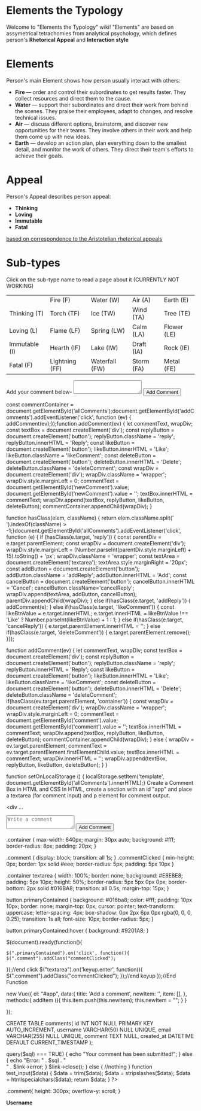 # Elements the Typology
Welcome to "Elements the Typology" wiki!
"Elements" are based on assymetrical tetrachomies from analytical psychology, which defines person's <b>Rhetorical Appeal</b> and <b>Interaction style</b>

<h1> Elements </h1>
Person's main Element shows how person usually interact with others:
<ul> <li><b> Fire </b> — order and control their subordinates to get results faster. They collect resources and direct them to the cause. </li> <li> <b>Water</b> —  support their subordinates and direct their work from behind the scenes. They praise their employees, adapt to changes, and resolve technical issues. </li> <li> <b>Air</b> — discuss different options, brainstorm, and discover new opportunities for their teams. They involve others in their work and help them come up with new ideas. </li> <li> <b>Earth</b> —  develop an action plan, plan everything down to the smallest detail, and monitor the work of others. They direct their team's efforts to achieve their goals. </li>  </ul>
<h1> Appeal </h1>
Person's Appeal describes person appeal:
<ul> <li><b> Thinking </b> </li> <li> <b>Loving</b> </li> <li> <b>Immutable</b> </li> <li> <b>Fatal</b> </li>  </ul>

<u>based on correspondence to the Aristotelian rhetorical appeals</u>

<h1>Sub-types</h1>

Click on the sub-type name to read a page about it (CURRENTLY NOT WORKING)
<table><tbody>
  <tr>
    <td></td>
    <td>Fire (F)</td>
    <td>Water (W)</td>
    <td>Air (A)</td>
    <td>Earth (E)</td>
  </tr>
  <tr>
    <td>Thinking (T)</td>
    <td>Torch (TF) </td>
    <td>Ice (TW)</td>
    <td>Wind (TA) </td>
    <td>  Tree (TE)</td>
  </tr>
  <tr>
    <td>Loving (L)</td>
    <td>Flame (LF)</td>
    <td>Spring (LW)</td>
    <td>Calm (LA)</td>
    <td>Flower (LE)</td>
  </tr>
  <tr>
    <td>Immutable (I)</td>
    <td>Hearth (IF)</td>
    <td>Lake (IW)</td>
    <td>Draft (IA)</td>
    <td>Rock (IE)</td>
  </tr>
  <tr>
    <td>Fatal (F)</td>
    <td>Lightning (FF)</td>
    <td>Waterfall (FW)</td>
    <td>Storm (FA)</td>
    <td>Metal (FE)</td>
  </tr>
</tbody>
</table>

<div class="container">    <label for="newComment" name="newComment">Add your comment below-</label>    <textarea id="newComment"></textarea>    <button id="addComments">Add Comment</button>    <div id="allComments"></div></div>


const commentContainer = document.getElementById('allComments');document.getElementById('addComments').addEventListener('click', function (ev) {   addComment(ev);});function addComment(ev) {    let commentText, wrapDiv;    const textBox = document.createElement('div');    const replyButton = document.createElement('button');    replyButton.className = 'reply';    replyButton.innerHTML = 'Reply';    const likeButton = document.createElement('button');    likeButton.innerHTML = 'Like';    likeButton.className = 'likeComment';    const deleteButton = document.createElement('button');    deleteButton.innerHTML = 'Delete';    deleteButton.className = 'deleteComment';    const wrapDiv = document.createElement('div');    wrapDiv.className = 'wrapper';    wrapDiv.style.marginLeft = 0;    commentText = document.getElementById('newComment').value;    document.getElementById('newComment').value = '';    textBox.innerHTML = commentText;    wrapDiv.append(textBox, replyButton, likeButton, deleteButton);    commentContainer.appendChild(wrapDiv);    }


function hasClass(elem, className) {    return elem.className.split(' ').indexOf(className) > -1;}document.getElementById('allComments').addEventListener('click', function (e) {    if (hasClass(e.target, 'reply')) {        const parentDiv = e.target.parentElement;        const wrapDiv = document.createElement('div');        wrapDiv.style.marginLeft = (Number.parseInt(parentDiv.style.marginLeft) + 15).toString() + 'px';        wrapDiv.className = 'wrapper';        const textArea = document.createElement('textarea');        textArea.style.marginRight = '20px';        const addButton = document.createElement('button');        addButton.className = 'addReply';        addButton.innerHTML = 'Add';        const cancelButton = document.createElement('button');        cancelButton.innerHTML = 'Cancel';        cancelButton.className='cancelReply';        wrapDiv.append(textArea, addButton, cancelButton);        parentDiv.appendChild(wrapDiv);    } else if(hasClass(e.target, 'addReply')) {        addComment(e);    } else if(hasClass(e.target, 'likeComment')) {         const likeBtnValue = e.target.innerHTML;         e.target.innerHTML = likeBtnValue !== 'Like' ? Number.parseInt(likeBtnValue) + 1 : 1;    } else if(hasClass(e.target, 'cancelReply')) {        e.target.parentElement.innerHTML = '';    } else if(hasClass(e.target, 'deleteComment')) {        e.target.parentElement.remove();    }});


function addComment(ev) {    let commentText, wrapDiv;    const textBox = document.createElement('div');    const replyButton = document.createElement('button');    replyButton.className = 'reply';    replyButton.innerHTML = 'Reply';    const likeButton = document.createElement('button');    likeButton.innerHTML = 'Like';    likeButton.className = 'likeComment';    const deleteButton = document.createElement('button');    deleteButton.innerHTML = 'Delete';    deleteButton.className = 'deleteComment';    if(hasClass(ev.target.parentElement, 'container')) {        const wrapDiv = document.createElement('div');        wrapDiv.className = 'wrapper';        wrapDiv.style.marginLeft = 0;        commentText = document.getElementById('comment').value;        document.getElementById('comment').value = '';        textBox.innerHTML = commentText;        wrapDiv.append(textBox, replyButton, likeButton, deleteButton);        commentContainer.appendChild(wrapDiv);    } else {        wrapDiv = ev.target.parentElement;        commentText = ev.target.parentElement.firstElementChild.value;        textBox.innerHTML = commentText;        wrapDiv.innerHTML = '';        wrapDiv.append(textBox, replyButton, likeButton, deleteButton);    }  }


function setOnLocalStorage () {    localStorage.setItem('template', document.getElementById('allComments').innerHTML);}
Create a Comment Box in HTML and CSS
In HTML, create a section with an id "app" and place a textarea (for comment input) and p element for comment output. <section id="app"> <div class="container"> <div class="row"> <div class="col-6"> <div …

<section id="app">
    <div class="container">
      <div class="row">
        <div class="col-6">
          <div class="comment">
        <p v-for="items in item" v-text="items"></p>
          </div><!--End Comment-->
          </div><!--End col -->
          </div><!-- End row -->
      <div class="row">
        <div class="col-6">
      <textarea type="text" class="input" placeholder="Write a comment" v-model="newItem" @keyup.enter="addItem()"></textarea>
          <button v-on:click="addItem()" class='primaryContained float-right' type="submit">Add Comment</button>
        </div><!-- End col -->
      </div><!--End Row -->
    </div><!--End Container -->
  </section><!-- end App -->



.container {
    max-width: 640px;
    margin: 30px auto;
    background: #fff;
    border-radius: 8px;
    padding: 20px;
}



.comment {
    display: block;
    transition: all 1s;
}
.commentClicked {
    min-height: 0px;
    border: 1px solid #eee;
    border-radius: 5px;
    padding: 5px 10px
}



.container textarea {
    width: 100%;
    border: none;
    background: #E8E8E8;
    padding: 5px 10px;
    height: 50%;
    border-radius: 5px 5px 0px 0px;
    border-bottom: 2px solid #016BA8;
    transition: all 0.5s;
    margin-top: 15px;
}



button.primaryContained {
    background: #016ba8;
    color: #fff;
    padding: 10px 10px;
    border: none;
    margin-top: 0px;
    cursor: pointer;
    text-transform: uppercase;
    letter-spacing: 4px;
    box-shadow: 0px 2px 6px 0px rgba(0, 0, 0, 0.25);
    transition: 1s all;
    font-size: 10px;
    border-radius: 5px;
}



button.primaryContained:hover {
    background: #9201A8;
}



<!-- Vue JS -->
<script src='https://cdnjs.cloudflare.com/ajax/libs/vue/2.5.17/vue.min.js'></script>
<!-- jQuery -->
<script src='https://cdnjs.cloudflare.com/ajax/libs/jquery/3.3.1/jquery.min.js'></script>



$(document).ready(function(){ 

    $(".primaryContained").on('click', function(){
    $(".comment").addClass("commentClicked");
  });//end click
  $("textarea").on('keyup.enter', function(){
    $(".comment").addClass("commentClicked");
  });//end keyup
  });//End Function

new Vue({
    el: "#app",
    data:{
       title: 'Add a comment',
      newItem: '',
      item: [],
    },
    methods:{
      addItem  (){
      this.item.push(this.newItem);
        this.newItem = "";
      }
  }

  });



CREATE TABLE comments(
    id INT NOT NULL PRIMARY KEY AUTO_INCREMENT,
    username VARCHAR(50) NULL UNIQUE,
    email VARCHAR(255) NULL UNIQUE,
    comment TEXT NULL,
    created_at DATETIME DEFAULT CURRENT_TIMESTAMP
);



<?php
//Define variables for requested input fields
$username = $email = $comment = "";

if ($_SERVER["REQUEST_METHOD"] == "POST") {

        $username = test_input($_POST["complainant-name"]);
        $email = test_input($_POST["bill-account"]);
        $comment = test_input($_POST["amount-payable"]);

        //connect to databse
        define('DB_SERVER', 'localhost');
        define('DB_USERNAME', 'root');
        define('DB_PASSWORD', '');
        define('DB_NAME', 'yourdbname');

        /* Attempt to connect to MySQL database */
        $link = mysqli_connect(DB_SERVER, DB_USERNAME, DB_PASSWORD, DB_NAME);

        // Check connection
        if($link === false){
            die("ERROR: Could not connect. " . mysqli_connect_error());
        }

        $sql = "INSERT INTO comments(
        username, 
        email, 
        comment
        )  

        VALUES (
        '".$username."', 
        '".$email."', 
        '".$comment."
        )";

        if ($link->query($sql) === TRUE) {

            echo "Your comment has been submitted!";

        } 
        else {
            echo "Error: " . $sql . "<br>" . $link->error;
        }

        $link->close();

}
else {
    //nothing
}

function test_input($data) {
    $data = trim($data);
    $data = stripslashes($data);
    $data = htmlspecialchars($data);
    return $data;
}

?>



<form action="post-comment.php"></form>



.comment{
    height: 300px;
    overflow-y: scroll;
}



<div class="username"> <b> Username </b></div>

